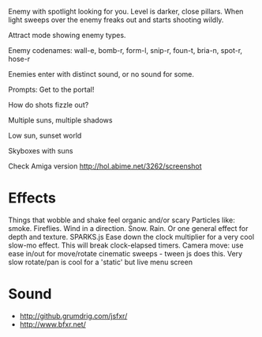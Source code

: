 Enemy with spotlight looking for you. Level is darker, close pillars. When light sweeps over the enemy freaks out and starts shooting wildly.

Attract mode showing enemy types.

Enemy codenames: wall-e, bomb-r, form-l, snip-r, foun-t, bria-n, spot-r, hose-r

Enemies enter with distinct sound, or no sound for some.

Prompts: Get to the portal!

How do shots fizzle out?

Multiple suns, multiple shadows

Low sun, sunset world

Skyboxes with suns

Check Amiga version http://hol.abime.net/3262/screenshot
# Effects

Things that wobble and shake feel organic and/or scary
Particles like: smoke. Fireflies. Wind in a direction. Snow. Rain. Or one general effect for depth and texture. SPARKS.js
Ease down the clock multiplier for a very cool slow-mo effect. This will break clock-elapsed timers.
Camera move: use ease in/out for move/rotate cinematic sweeps - tween js does this.
Very slow rotate/pan is cool for a 'static' but live menu screen

# Sound

- http://github.grumdrig.com/jsfxr/
- http://www.bfxr.net/


